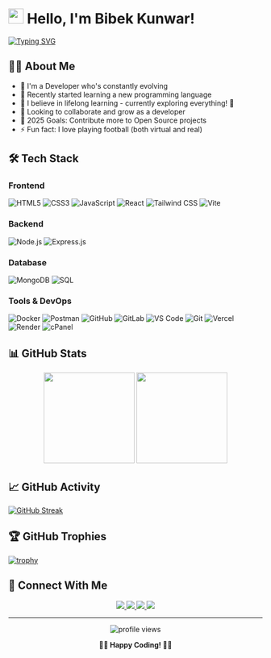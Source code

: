 # <img src="https://media.giphy.com/media/hvRJCLFzcasrR4ia7z/giphy.gif" width="30px"> Hello, I'm Bibek Kunwar!

[![Typing SVG](https://readme-typing-svg.herokuapp.com?font=Fira+Code&pause=1000&color=58A6FF&width=435&lines=Developer+and+Programming+Enthusiast;Learning+Something+New+Everyday;Open+Source+Contributor)](https://git.io/typing-svg)

## 👨‍💻 About Me

- 🚀 I'm a Developer who's constantly evolving
- 🤞 Recently started learning a new programming language
- 🌱 I believe in lifelong learning - currently exploring everything! 🤣
- 👯 Looking to collaborate and grow as a developer
- 🥅 2025 Goals: Contribute more to Open Source projects
- ⚡ Fun fact: I love playing football (both virtual and real)

## 🛠️ Tech Stack

### Frontend
![HTML5](https://img.shields.io/badge/-HTML5-E34F26?style=flat-square&logo=html5&logoColor=white)
![CSS3](https://img.shields.io/badge/-CSS3-1572B6?style=flat-square&logo=css3&logoColor=white)
![JavaScript](https://img.shields.io/badge/-JavaScript-F7DF1E?style=flat-square&logo=javascript&logoColor=black)
![React](https://img.shields.io/badge/-React-61DAFB?style=flat-square&logo=react&logoColor=black)
![Tailwind CSS](https://img.shields.io/badge/-Tailwind_CSS-38B2AC?style=flat-square&logo=tailwind-css&logoColor=white)
![Vite](https://img.shields.io/badge/-Vite-646CFF?style=flat-square&logo=vite&logoColor=white)

### Backend
![Node.js](https://img.shields.io/badge/-Node.js-339933?style=flat-square&logo=nodedotjs&logoColor=white)
![Express.js](https://img.shields.io/badge/-Express-000000?style=flat-square&logo=express&logoColor=white)

### Database
![MongoDB](https://img.shields.io/badge/-MongoDB-47A248?style=flat-square&logo=mongodb&logoColor=white)
![SQL](https://img.shields.io/badge/-SQL-4479A1?style=flat-square&logo=mysql&logoColor=white)

### Tools & DevOps
![Docker](https://img.shields.io/badge/-Docker-2496ED?style=flat-square&logo=docker&logoColor=white)
![Postman](https://img.shields.io/badge/-Postman-FF6C37?style=flat-square&logo=postman&logoColor=white)
![GitHub](https://img.shields.io/badge/-GitHub-181717?style=flat-square&logo=github&logoColor=white)
![GitLab](https://img.shields.io/badge/-GitLab-FCA121?style=flat-square&logo=gitlab&logoColor=white)
![VS Code](https://img.shields.io/badge/-VS%20Code-007ACC?style=flat-square&logo=visual-studio-code&logoColor=white)
![Git](https://img.shields.io/badge/-Git-F05032?style=flat-square&logo=git&logoColor=white)
![Vercel](https://img.shields.io/badge/-Vercel-000000?style=flat-square&logo=vercel&logoColor=white)
![Render](https://img.shields.io/badge/-Render-46E3B7?style=flat-square&logo=render&logoColor=white)
![cPanel](https://img.shields.io/badge/-cPanel-FF6C2C?style=flat-square&logo=cpanel&logoColor=white)

## 📊 GitHub Stats

<div align="center">
  <img height="180em" src="https://github-readme-stats.vercel.app/api?username=BBK010&show_icons=true&theme=radical&include_all_commits=true&count_private=true"/>
  <img height="180em" src="https://github-readme-stats.vercel.app/api/top-langs/?username=BBK010&layout=compact&langs_count=8&theme=radical"/>
</div>

## 📈 GitHub Activity

[![GitHub Streak](https://github-readme-streak-stats.herokuapp.com/?user=BBK010&theme=radical)](https://git.io/streak-stats)

## 🏆 GitHub Trophies

[![trophy](https://github-profile-trophy.vercel.app/?username=BBK010&theme=radical&column=7)](https://github.com/ryo-ma/github-profile-trophy)


## 🤝 Connect With Me

<div align="center">
  <a href="https://linktr.ee/bibekkunwar" target="_blank">
    <img src="https://img.shields.io/badge/linktree-1de9b6?style=for-the-badge&logo=linktree&logoColor=white" target="_blank">
  </a>
  <a href="https://bibekportfolio.vercel.app/" target="_blank">
    <img src="https://img.shields.io/badge/Portfolio-000000?style=for-the-badge&logo=vercel&logoColor=white" target="_blank">
  </a>
  <a href="https://www.linkedin.com/in/bibekonchain/" target="_blank">
    <img src="https://img.shields.io/badge/LinkedIn-0077B5?style=for-the-badge&logo=linkedin&logoColor=white" target="_blank">
  </a>
  <a href="https://x.com/bibekonchain" target="_blank">
    <img src="https://img.shields.io/badge/Twitter-1DA1F2?style=for-the-badge&logo=twitter&logoColor=white" target="_blank">
  </a>
</div>

---

<div align="center">
  <img src="https://komarev.com/ghpvc/?username=BBK010&label=Profile%20views&color=0e75b6&style=flat" alt="profile views" />
</div>

<div align="center">
  
  **👨‍💻 Happy Coding! 👨‍💻**
  
</div>
